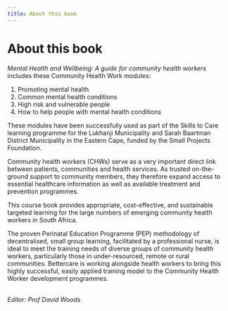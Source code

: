 ```yaml
---
title: About this book
---
```


# About this book

*Mental Health and Wellbeing: A guide for community health workers* includes these Community Health Work modules:

1.  Promoting mental health
2.  Common mental health conditions
3.  High risk and vulnerable people
4.  How to help people with mental health conditions

These modules have been successfully used as part of the Skills to Care learning programme for the Lukhanji Municipality and Sarah Baartman District Municipality in the Eastern Cape, funded by the Small Projects Foundation.

Community health workers (CHWs) serve as a very important direct link between patients, communities and health services. As trusted on-the-ground support to community members, they therefore expand access to essential healthcare information as well as available treatment and prevention programmes.

This course book provides appropriate, cost-effective, and sustainable targeted learning for the large numbers of emerging community health workers in South Africa.

The proven Perinatal Education Programme (PEP) methodology of decentralised, small group learning, facilitated by a professional nurse, is ideal to meet the training needs of diverse groups of community health workers, particularly those in under-resourced, remote or rural communities. Bettercare is working alongside health workers to bring this highly successful, easily applied training model to the Community Health Worker development programmes.

<br>*Editor: Prof David Woods*

